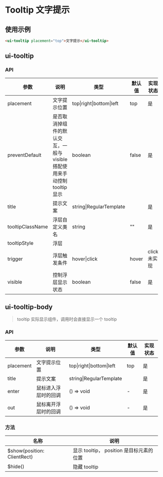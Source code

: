 # Tooltip 文字提示

## 使用示例

```html
<ui-tooltip placement="top">文字提示</ui-tooltip>
```

## ui-tooltip

### API

| 参数             | 说明                                                                     | 类型                                       | 默认值 | 实现状态     |
| ---------------- | ------------------------------------------------------------------------ | ------------------------------------------ | ------ | ------------ |
| placement        | 文字提示位置                                                             | top&verbar;right&verbar;bottom&verbar;left | top    | 是           |
| preventDefault   | 是否取消掉组件的默认交互，一般与 visible 搭配使用来手动控制 tooltip 显示 | boolean                                    | false  | 是           |
| title            | 提示文案                                                                 | string&verbar;RegularTemplate              |        | 是           |
| tooltipClassName | 浮层自定义类名                                                           | string                                     | ""     | 是           |
| tooltipStyle     | 浮层                                                                     |
| trigger          | 浮层触发条件                                                             | hover&verbar;click                         | hover  | click 未实现 |
| visible          | 控制浮层显示状态                                                         | boolean                                    | false  | 是           |

## ui-tooltip-body

> tooltip 实际显示组件，调用时会直接显示一个 tooltip

### API

| 参数      | 说明                 | 类型                                       | 默认值 | 实现状态 |
| --------- | -------------------- | ------------------------------------------ | ------ | -------- |
| placement | 文字提示位置         | top&verbar;right&verbar;bottom&verbar;left | top    | 是       |
| title     | 提示文案             | string&verbar;RegularTemplate              |        | 是       |
| enter     | 鼠标进入浮层时的回调 | () => void                                 | -      | 是       |
| out       | 鼠标离开浮层时的回调 | () => void                                 | -      | 是       |

### 方法

| 名称                         | 说明                                     |
| ---------------------------- | ---------------------------------------- |
| \$show(position: ClientRect) | 显示 tooltip， position 是目标元素的位置 |
| \$hide()                     | 隐藏 tooltip                             |
